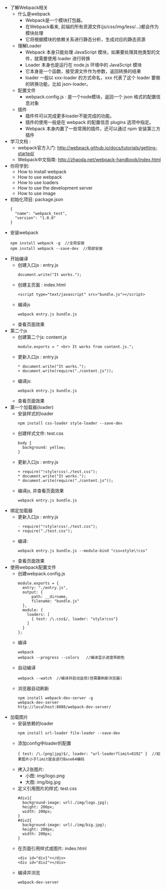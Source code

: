 * 了解Webpack相关
  * 什么是webpack
    * Webpack是一个模块打包器。
    * 在Webpack看来, 前端的所有资源文件(js/css/img/less/...)都会作为模块处理
    * 它将根据模块的依赖关系进行静态分析，生成对应的静态资源
  * 理解Loader
    * Webpack 本身只能处理 JavaScript 模块，如果要处理其他类型的文件，就需要使用 loader 进行转换
    * Loader 本身也是运行在 node.js 环境中的 JavaScript 模块
    * 它本身是一个函数，接受源文件作为参数，返回转换的结果
    * loader 一般以 xxx-loader 的方式命名，xxx 代表了这个 loader 要做的转换功能，比如 json-loader。
  * 配置文件
    * webpack.config.js : 是一个node模块，返回一个 json 格式的配置信息对象
  * 插件
    * 插件件可以完成更多loader不能完成的功能。
    * 插件的使用一般是在 webpack 的配置信息 plugins 选项中指定。
    * Webpack 本身内置了一些常用的插件，还可以通过 npm 安装第三方插件
* 学习文档 : 
  * webpack官方入门: http://webpack.github.io/docs/tutorials/getting-started/
  * Webpack中文指南: http://zhaoda.net/webpack-handbook/index.html
* 你将学到:
  * How to install webpack
  * How to use webpack
  * How to use loaders
  * How to use the development server
  * How to use image
* 初始化项目: package.json
  ```   
  {
    "name": "webpack_test",
    "version": "1.0.0"
  } 
  ```
* 安装webpack
  ```
  npm install webpack -g  //全局安装
  npm install webpack --save-dev  //局部安装
  ```
* 开始编译
  * 创建入口js : entry.js
    ```
    document.write("It works.");
    ```
  * 创建主页面 : index.html
    ```
    <script type="text/javascript" src="bundle.js"></script>
    ```
  * 编译js
    ```
    webpack entry.js bundle.js
    ```
  * 查看页面效果
* 第二个js
  * 创建第二个js: content.js
    ```
    module.exports = " <br> It works from content.js.";
    ```
  * 更新入口js : entry.js
    ```
    * document.write("It works.");
    + document.write(require("./content.js"));
    ```
  * 编译js:
    ```
    webpack entry.js bundle.js
    ```
  * 查看页面效果
* 第一个加载器(loader)
  * 安装样式的loader
    ```
    npm install css-loader style-loader --save-dev
    ```
  * 创建样式文件: test.css
    ```
    body {
      background: yellow;
    }
    ```
  * 更新入口js : entry.js
    ```
    + require("!style!css!./test.css");
    * document.write("It works.");
    * document.write(require("./content.js"));
    ```
  * 编译js, 并查看页面效果
    ```
    webpack entry.js bundle.js
    ```
* 绑定加载器
  * 更新入口js : entry.js
    ```
    - require("!style!css!./test.css");
    + require("./test.css");
    ```
  * 编译:
    ```
    webpack entry.js bundle.js --module-bind "css=style\!css"
    ```
  * 查看页面效果
* 使用webpack配置文件
  * 创建webpack.config.js
    ```
    module.exports = {
      entry: "./entry.js",
      output: {
          path: __dirname,
          filename: "bundle.js"
      },
      module: {
        loaders: [
          { test: /\.css$/, loader: "style!css"}
        ]
      }
    };
    ```
  * 编译
    ```
    webpack
    webpack --progress --colors   //编译显示进度带颜色
    ```
  * 自动编译
    ```
    webpack --watch  //编译并启动监视(但需要刷新浏览器)
    ```
  * 浏览器自动刷新
    ```
    npm install webpack-dev-server -g
    webpack-dev-server
    http://localhost:8080/webpack-dev-server/
    ```
* 加载图片
    * 安装依赖的loader
      ```
      npm install url-loader file-loader --save-dev
      ```
    * 添加config中loader的配置
      ```
      { test: /\.(png|jpg)$/, loader: "url-loader?limit=8192" }  //如果图片小于limit就会进行Base64编码
      ```
    * 拷入2张图片: 
      * 小图: img/logo.png
      * 大图: img/big.jpg
    * 定义引用图片的样式: test.css
      ```
      #div1{
        background-image: url(./img/logo.jpg);
        height: 200px;
        width: 200px;
      }
      #div2{
        background-image: url(./img/big.jpg);
        height: 200px;
        width: 200px;
      }
      ```
    * 在页面引用样式或图片: index.html
      ```
      <div id="div1"></div>
      <div id="div2"></div>
      ```
    * 编译并浏览
      ```
      webpack-dev-server
      ```